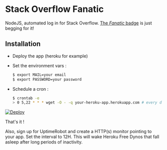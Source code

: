 
# Stack Overflow Fanatic

NodeJS, automated log in for Stack Overflow. [The *Fanatic* badge][0] is just begging for it!


## Installation

- Deploy the app (heroku for example)
- Set the environment vars :

	```BASH
	$ export MAIL=your email
	$ export PASSWORD=your password
	```

- Schedule a cron :

	```bash
	$ crontab -e
	> 0 5,22 * * * wget -O - -q your-heroku-app.herokuapp.com # every day at 5h/22h
	```

[![Deploy](https://www.herokucdn.com/deploy/button.png)](https://heroku.com/deploy?template=https://github.com/Isopach/stackexchange-fanatic.git)

That's it !

Also, sign up for UptimeRobot and create a HTTP(s) monitor pointing to your app. Set the interval to 12H. This will wake Heroku Free Dynos that fall asleep after long periods of inactivity.

[0]: https://stackoverflow.com/help/badges/83/fanatic
